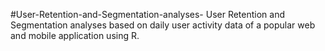 #User-Retention-and-Segmentation-analyses-
User Retention and Segmentation analyses based on daily user activity data of a popular web and mobile application using R. 
